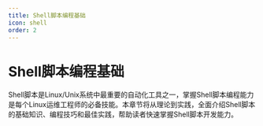 ```yaml
---
title: Shell脚本编程基础
icon: shell
order: 2
---
```


# Shell脚本编程基础

Shell脚本是Linux/Unix系统中最重要的自动化工具之一，掌握Shell脚本编程能力是每个Linux运维工程师的必备技能。本章节将从理论到实践，全面介绍Shell脚本的基础知识、编程技巧和最佳实践，帮助读者快速掌握Shell脚本开发能力。
